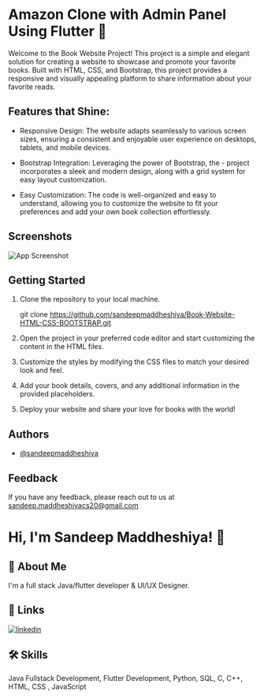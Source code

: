 
# Amazon Clone with Admin Panel Using Flutter 🚀
Welcome to the Book Website Project! This project is a simple and elegant solution for creating a website to showcase and promote your favorite books. Built with HTML, CSS, and Bootstrap, this project provides a responsive and visually appealing platform to share information about your favorite reads.
##  Features that Shine:

- Responsive Design: The website adapts seamlessly to various screen sizes, ensuring a consistent and enjoyable user experience on desktops, tablets, and mobile devices.

- Bootstrap Integration: Leveraging the power of Bootstrap, the - project incorporates a sleek and modern design, along with a grid system for easy layout customization.

- Easy Customization: The code is well-organized and easy to understand, allowing you to customize the website to fit your preferences and add your own book collection effortlessly.




## Screenshots

![App Screenshot]((https://github.com/sandeepmaddheshiya/Book-Website-HTML-CSS-BOOTSTRAP/assets/113048079/7d47bc4e-4bb8-4a5e-80b5-061c5ae9193a))



## Getting Started
1. Clone the repository to your local machine.

    git clone https://github.com/sandeepmaddheshiya/Book-Website-HTML-CSS-BOOTSTRAP.git

2. Open the project in your preferred code editor and start customizing the content in the HTML files.

3. Customize the styles by modifying the CSS files to match your desired look and feel.

4. Add your book details, covers, and any additional information in the provided placeholders.

5. Deploy your website and share your love for books with the world!
## Authors

- [@sandeepmaddheshiya](https://github.com/sandeepmaddheshiya)


## Feedback

If you have any feedback, please reach out to us at sandeep.maddheshiyacs20@gmail.com


# Hi, I'm Sandeep Maddheshiya! 👋


## 🚀 About Me
I'm a full stack Java/flutter developer & UI/UX Designer.


## 🔗 Links

[![linkedin](https://img.shields.io/badge/linkedin-0A66C2?style=for-the-badge&logo=linkedin&logoColor=white)](https://www.linkedin.com/in/sandeepmaddheshiya/)


## 🛠 Skills
Java Fullstack Development, Flutter Development, Python, SQL, C, C++, HTML, CSS , JavaScript

